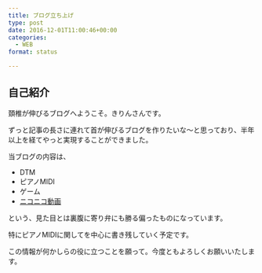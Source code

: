 ```yaml
---
title: ブログ立ち上げ
type: post
date: 2016-12-01T11:00:46+00:00
categories:
  - WEB
format: status

---
```

## 自己紹介

頚椎が伸びるブログへようこそ。きりんさんです。

<span class="marker_orange">ずっと記事の長さに連れて首が伸びるブログを作りたいな～</span>と思っており、半年以上を経てやっと実現することができました。

当ブログの内容は、

  * DTM
  * ピアノMIDI
  * ゲーム
  * [ニコニコ動画][1]

という、見た目とは裏腹に寄り弁にも勝る偏ったものになっています。

特にピアノMIDIに関してを中心に書き残していく予定です。

この情報が何かしらの役に立つことを願って。今度ともよろしくお願いいたします。

 [1]: http://www.nicovideo.jp/user/5019339